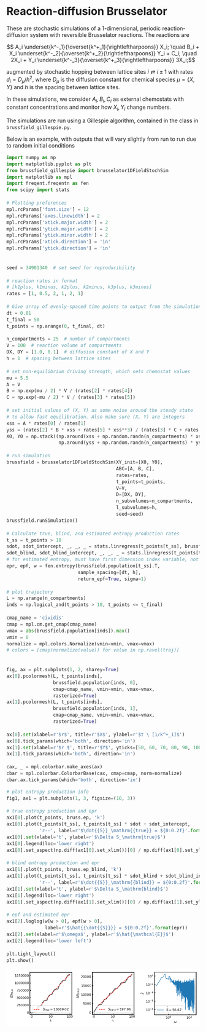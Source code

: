 # Reaction-diffusion Brusselator

These are stochastic simulations of a 1-dimensional, periodic reaction-diffusion system with reversible Brusselator reactions. The reactions are

```math
    A_i \underset{k^-_1}{\overset{k^+_1}{\rightleftharpoons}} X_i; \quad
    B_i + X_i \underset{k^-_2}{\overset{k^+_2}{\rightleftharpoons}} Y_i + C_i; \quad
    2X_i + Y_i \underset{k^-_3}{\overset{k^+_3}{\rightleftharpoons}} 3X_i;
```
augmented by stochastic hopping between lattice sites $`i \rightleftarrows i \pm 1`$ with rates $`d_i = D_\mu / h^2`$, where $`D_\mu`$ is the diffusion constant for chemical species $`\mu = \lbrace X, Y \rbrace`$ and $`h`$ is the spacing between lattice sites.

In these simulations, we consider $`A_i, B_i, C_i`$ as external chemostats with constant concentrations and monitor how $`X_i, Y_i`$ change numbers.

The simulations are run using a Gillespie algorithm, contained in the class in `brussfield_gillespie.py`.

Below is an example, with outputs that will vary slightly from run to run due to random initial conditions

```python
import numpy as np
import matplotlib.pyplot as plt
from brussfield_gillespie import brusselator1DFieldStochSim
import matplotlib as mpl
import freqent.freqentn as fen
from scipy import stats

# Plotting preferences
mpl.rcParams['font.size'] = 12
mpl.rcParams['axes.linewidth'] = 2
mpl.rcParams['xtick.major.width'] = 2
mpl.rcParams['ytick.major.width'] = 2
mpl.rcParams['ytick.minor.width'] = 2
mpl.rcParams['xtick.direction'] = 'in'
mpl.rcParams['ytick.direction'] = 'in'


seed = 34901340  # set seed for reproducibility

# reaction rates in format
# [k1plus, k1minus, k2plus, k2minus, k3plus, k3minus]
rates = [1, 0.5, 2, 1, 2, 1]

# Give array of evenly-spaced time points to output from the simulation
dt = 0.01
t_final = 50
t_points = np.arange(0, t_final, dt)

n_compartments = 25  # number of compartments
V = 100  # reaction volume of compartments
DX, DY = [1.0, 0.1]  # diffusion constant of X and Y
h = 1  # spacing between lattice sites

# set non-equilibrium driving strength, which sets chemostat values
mu = 5.5
A = V
B = np.exp(mu / 2) * V / (rates[2] * rates[4])
C = np.exp(-mu / 2) * V / (rates[3] * rates[5])

# set initial values of (X, Y) as some noise around the steady state
# to allow fast equilibration. Also make sure (X, Y) are integers
xss = A * rates[0] / rates[1]
yss = (rates[2] * B * xss + rates[5] * xss**3) / (rates[3] * C + rates[4] * xss**2)
X0, Y0 = np.stack((np.around(xss + np.random.randn(n_compartments) * xss / 10),
                   np.around(yss + np.random.randn(n_compartments) * yss / 10))).astype(int)

# run simulation
brussfield = brusselator1DFieldStochSim(XY_init=[X0, Y0],
                                        ABC=[A, B, C],
                                        rates=rates,
                                        t_points=t_points,
                                        V=V,
                                        D=[DX, DY],
                                        n_subvolumes=n_compartments,
                                        l_subvolumes=h,
                                        seed=seed)
brussfield.runSimulation()

# Calculate true, blind, and estimated entropy production rates
t_ss = t_points > 10
sdot, sdot_intercept, _, _, _ = stats.linregress(t_points[t_ss], brussfield.ep[t_ss])
sdot_blind, sdot_blind_intercept, _, _, _ = stats.linregress(t_points[t_ss], brussfield.ep_blind[t_ss])
# for estimated entropy, must have first dimension index variable, not time
epr, epf, w = fen.entropy(brussfield.population[t_ss].T,
                          sample_spacing=[dt, h],
                          return_epf=True, sigma=1)

# plot trajectory
L = np.arange(n_compartments)
inds = np.logical_and(t_points > 10, t_points <= t_final)

cmap_name = 'cividis'
cmap = mpl.cm.get_cmap(cmap_name)
vmax = abs(brussfield.population[inds]).max()
vmin = 0
normalize = mpl.colors.Normalize(vmin=vmin, vmax=vmax)
# colors = [cmap(normalize(value)) for value in np.ravel(traj)]


fig, ax = plt.subplots(1, 2, sharey=True)
ax[0].pcolormesh(L, t_points[inds],
                 brussfield.population[inds, 0],
                 cmap=cmap_name, vmin=vmin, vmax=vmax,
                 rasterized=True)
ax[1].pcolormesh(L, t_points[inds],
                 brussfield.population[inds, 1],
                 cmap=cmap_name, vmin=vmin, vmax=vmax,
                 rasterized=True)

ax[0].set(xlabel=r'$r$', title=r'$X$', ylabel=r'$t \ [1/k^+_1]$')
ax[0].tick_params(which='both', direction='in')
ax[1].set(xlabel=r'$r $', title=r'$Y$', yticks=[50, 60, 70, 80, 90, 100])
ax[1].tick_params(which='both', direction='in')

cax, _ = mpl.colorbar.make_axes(ax)
cbar = mpl.colorbar.ColorbarBase(cax, cmap=cmap, norm=normalize)
cbar.ax.tick_params(which='both', direction='in')
```



```python
# plot entropy production info
fig1, ax1 = plt.subplots(1, 3, figsize=(10, 3))

# true entropy production and epr
ax1[0].plot(t_points, bruss.ep, 'k')
ax1[0].plot(t_points[t_ss], t_points[t_ss] * sdot + sdot_intercept,
            'r--', label=r'$\dot{{S}}_\mathrm{{true}} = ${0:0.2f}'.format(sdot))
ax1[0].set(xlabel='t', ylabel=r'$\Delta S_\mathrm{true}$')
ax1[0].legend(loc='lower right')
ax1[0].set_aspect(np.diff(ax1[0].set_xlim())[0] / np.diff(ax1[0].set_ylim())[0])

# blind entropy production and epr
ax1[1].plot(t_points, bruss.ep_blind, 'k')
ax1[1].plot(t_points[t_ss], t_points[t_ss] * sdot_blind + sdot_blind_intercept,
            'r--', label=r'$\dot{{S}}_\mathrm{{blind}} = ${0:0.2f}'.format(sdot_blind))
ax1[1].set(xlabel='t', ylabel=r'$\Delta S_\mathrm{blind}$')
ax1[1].legend(loc='lower right')
ax1[1].set_aspect(np.diff(ax1[1].set_xlim())[0] / np.diff(ax1[1].set_ylim())[0])

# epf and estimated epr
ax1[2].loglog(w[w > 0], epf[w > 0],
              label=r'$\hat{{\dot{{S}}}} = ${0:0.2f}'.format(epr))
ax1[2].set(xlabel=r'$\omega$', ylabel=r'$\hat{\mathcal{E}}$')
ax1[2].legend(loc='lower left')

plt.tight_layout()
plt.show()

```

![epr](/freqent/tests/brusselator/readme_example_epr+epf.png)
